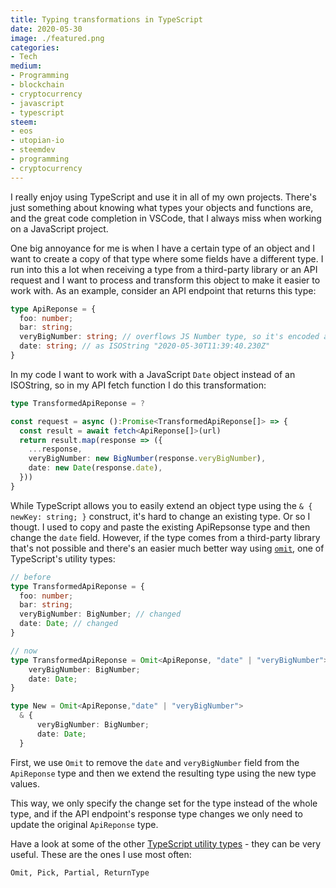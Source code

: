 ```yaml
---
title: Typing transformations in TypeScript
date: 2020-05-30
image: ./featured.png
categories:
- Tech
medium:
- Programming
- blockchain
- cryptocurrency
- javascript
- typescript
steem:
- eos
- utopian-io
- steemdev
- programming
- cryptocurrency
---
```


I really enjoy using TypeScript and use it in all of my own projects. There's just something about knowing what types your objects and functions are, and the great code completion in VSCode, that I always miss when working on a JavaScript project.

One big annoyance for me is when I have a certain type of an object and I want to create a copy of that type where some fields have a different type.
I run into this a lot when receiving a type from a third-party library or an API request and I want to process and transform this object to make it easier to work with. As an example, consider an API endpoint that returns this type:

```typescript
type ApiReponse = {
  foo: number;
  bar: string;
  veryBigNumber: string; // overflows JS Number type, so it's encoded as a string by the API endpoint
  date: string; // as ISOString "2020-05-30T11:39:40.230Z"
}
```

In my code I want to work with a JavaScript `Date` object instead of an ISOString, so in my API fetch function I do this transformation:

```typescript
type TransformedApiReponse = ?

const request = async ():Promise<TransformedApiReponse[]> => {
  const result = await fetch<ApiReponse[]>(url)
  return result.map(response => ({
    ...response,
    veryBigNumber: new BigNumber(response.veryBigNumber),
    date: new Date(response.date),
  }))
}
```

While TypeScript allows you to easily extend an object type using the `& { newKey: string; }` construct, it's hard to change an existing type.
Or so I thougt.
I used to copy and paste the existing ApiRepsonse type and then change the `date` field. However, if the type comes from a third-party library that's not possible and there's an easier much better way using [`omit`](https://www.typescriptlang.org/docs/handbook/utility-types.html#omittk), one of TypeScript's utility types:

```typescript
// before
type TransformedApiReponse = {
  foo: number;
  bar: string;
  veryBigNumber: BigNumber; // changed
  date: Date; // changed
}

// now
type TransformedApiReponse = Omit<ApiReponse, "date" | "veryBigNumber"> & {
    veryBigNumber: BigNumber;
    date: Date;
}

type New = Omit<ApiReponse,"date" | "veryBigNumber">
  & {
      veryBigNumber: BigNumber;
      date: Date;
  }
```

First, we use `Omit` to remove the `date` and `veryBigNumber` field from the `ApiReponse` type and then we extend the resulting type using the new type values.

This way, we only specify the change set for the type instead of the whole type, and if the API endpoint's response type changes we only need to update the original `ApiReponse` type.

Have a look at some of the other [TypeScript utility types](https://www.typescriptlang.org/docs/handbook/utility-types.html#omittk) - they can be very useful.
These are the ones I use most often:

```
Omit, Pick, Partial, ReturnType
```